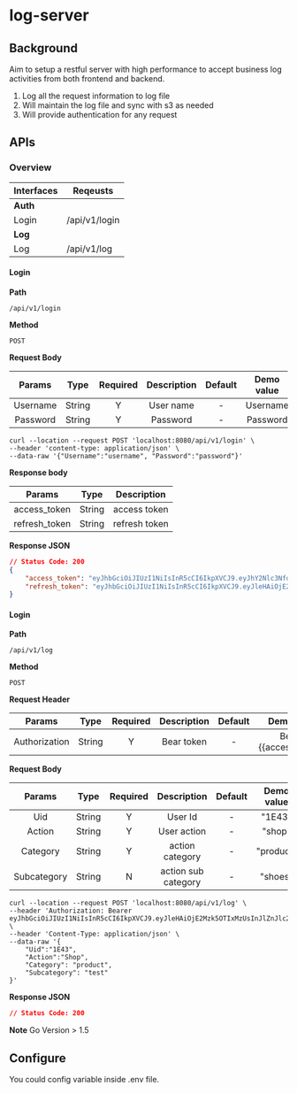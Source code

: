 # log-server

## Background
Aim to setup a restful server with high performance to accept business log activities from both frontend and backend.

1. Log all the request information to log file
2. Will maintain the log file and sync with s3 as needed
3. Will provide authentication for any request


## APIs

### Overview

| Interfaces                            | Reqeusts                                                     |
| :--------------------------------- | ---------------------------------------------------------- |
| **Auth**  |                                                                                |
| Login                               |  /api/v1/login                       |
| **Log**  |                                                                                |
| Log                               |  /api/v1/log                       |

#### Login
**Path**
```
/api/v1/login
```

**Method**
```
POST
```

**Request Body**

| Params |  Type  | Required | Description | Default | Demo value |
| :-------: | :----: | :--: | :--------: | :----: | :--------: |
| Username     | String | Y   | User name   | -      | Username |
| Password  | String | Y   | Password | -      | Password      |


``` curl
curl --location --request POST 'localhost:8080/api/v1/login' \
--header 'content-type: application/json' \
--data-raw '{"Username":"username", "Password":"password"}'
```


**Response body**

| Params |  Type   | Description |
| :--------------: | :-----: | :----------------: |
|  access_token   | String  | access token |
|  refresh_token   | String  | refresh token |

**Response JSON**

```json
// Status Code: 200
{
    "access_token": "eyJhbGciOiJIUzI1NiIsInR5cCI6IkpXVCJ9.eyJhY2Nlc3NfdXVpZCI6IjQ4ZWVjZjI4LTQxZTUtNDk3Zi1iNmU4LWI0OTk1OTlkOWY3ZiIsImF1dGhvcml6ZWQiOnRydWUsImV4cCI6MTYzOTM4ODIzNSwidXNlcl9pZCI6MX0.9DyIZgZSmQNOEnxbQhUMI2Xp7RlSzfWU-3EsCgLtTLs",
    "refresh_token": "eyJhbGciOiJIUzI1NiIsInR5cCI6IkpXVCJ9.eyJleHAiOjE2Mzk5OTIxMzUsInJlZnJlc2hfdXVpZCI6IjEzMDk3NzhkLWJlNGEtNGNlZC1iYWMyLWI4ZGJlNGIzMDYwNiIsInVzZXJfaWQiOjF9.tvqySJG1Mo6Wfr63Sii3KoUySGMq6n9AOVLZ2k8WjeM"
}
```




#### Login
**Path**
```
/api/v1/log
```

**Method**
```
POST
```

**Request Header**

| Params |  Type  | Required | Description | Default | Demo value |
| :-------: | :----: | :--: | :--------: | :----: | :--------: |
| Authorization     | String | Y   | Bear token   | -      | Bearer {{access_token}} |

**Request Body**

| Params |  Type  | Required | Description | Default | Demo value |
| :-------: | :----: | :--: | :--------: | :----: | :--------: |
| Uid     | String | Y   | User Id   | -      | "1E43" |
| Action     | String | Y   | User action   | -      | "shop" |
| Category     | String | Y   | action category  | -      | "product" |
| Subcategory     | String | N   | action sub category  | -      | "shoes" |


``` curl
curl --location --request POST 'localhost:8080/api/v1/log' \
--header 'Authorization: Bearer eyJhbGciOiJIUzI1NiIsInR5cCI6IkpXVCJ9.eyJleHAiOjE2Mzk5OTIxMzUsInJlZnJlc2hfdXVpZCI6IjEzMDk3NzhkLWJlNGEtNGNlZC1iYWMyLWI4ZGJlNGIzMDYwNiIsInVzZXJfaWQiOjF9.tvqySJG1Mo6Wfr63Sii3KoUySGMq6n9AOVLZ2k8WjeM' \
--header 'Content-Type: application/json' \
--data-raw '{
    "Uid":"1E43", 
    "Action":"Shop", 
    "Category": "product", 
    "Subcategory": "test"
}'
```

**Response JSON**

```json
// Status Code: 200
```


**Note**
Go Version > 1.5



## Configure
You could config variable inside .env file. 